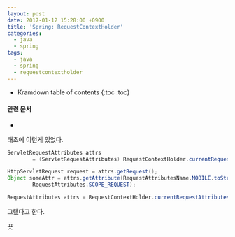 ```yaml
---
layout: post
date: 2017-01-12 15:28:00 +0900
title: 'Spring: RequestContextHolder'
categories:
  - java
  - spring
tags:
  - java
  - spring
  - requestcontextholder
---
```


* Kramdown table of contents
{:toc .toc}

#### 관련 문서

-

태초에 이런게 있었다.

```java
ServletRequestAttributes attrs
        = (ServletRequestAttributes) RequestContextHolder.currentRequestAttributes();

HttpServletRequest request = attrs.getRequest();
Object someAttr = attrs.getAttribute(RequestAttributesName.MOBILE.toString(),
		RequestAttributes.SCOPE_REQUEST);
```

```java
RequestAttributes attrs = RequestContextHolder.currentRequestAttributes();
```

그랬다고 한다.

끗
